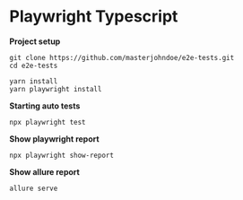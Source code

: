 # Playwright Typescript

**Project setup**

```
git clone https://github.com/masterjohndoe/e2e-tests.git
cd e2e-tests

yarn install
yarn playwright install
```

**Starting auto tests**

```
npx playwright test
```

**Show playwright report**
```
npx playwright show-report
```

**Show allure report**
```
allure serve
```